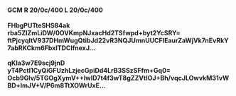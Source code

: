 #### GCM R 20/0c/400 L 20/0c/400
**FHbgPUTteSHS84ak**<br/>**rba5ZlZmLiDW/0OVKmpNJxacHd2TSfwpd+byt2YcSRY=**<br/>**ftPjcyqltV937DHmWugQtibJd22vR3NQJUmnUUCFIEaurZaWjVk7nEvRkY7abRKCkm6FbxITDClfnexJ...**<br/><br/>
**qKla3w7E9scj9jnD**<br/>**yT4Pctl1CyQiGFUzhLzjecGpiDd4LrB3SSzSFfm+Gq0=**<br/>**Ocb9GIv/5TGOgXymV++lwID7t4f3wT8gZZVtIOJ+Bh/vqcJLOwvkM31vWBD+lmJV+V/P6m8TtXOWrUxE...**